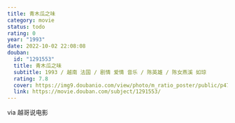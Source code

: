 ```yaml
---
title: 青木瓜之味
category: movie
status: todo
rating: 0
year: "1993"
date: 2022-10-02 22:08:08
douban:
  id: "1291553"
  title: 青木瓜之味
  subtitle: 1993 / 越南 法国 / 剧情 爱情 音乐 / 陈英雄 / 陈女燕溪 如琼
  rating: 7.8
  cover: https://img9.doubanio.com/view/photo/m_ratio_poster/public/p477906875.jpg
  link: https://movie.douban.com/subject/1291553/
---
```


via 越哥说电影
